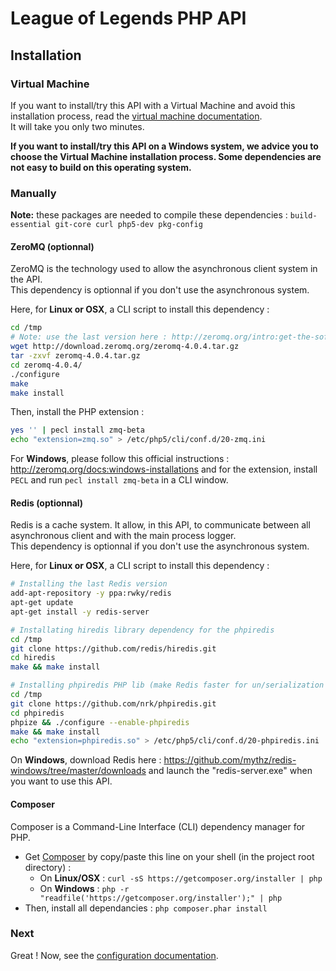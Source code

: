 League of Legends PHP API
=========================

## Installation

### Virtual Machine

If you want to install/try this API with a Virtual Machine and avoid this installation process, read the [virtual machine documentation](./installation_vagrant.md).  
It will take you only two minutes.

**If you want to install/try this API on a Windows system, we advice you to choose the Virtual Machine installation process. Some dependencies are not easy to build on this operating system.**

### Manually

**Note:** these packages are needed to compile these dependencies : `build-essential git-core curl php5-dev pkg-config`

#### ZeroMQ (optionnal)

ZeroMQ is the technology used to allow the asynchronous client system in the API.  
This dependency is optionnal if you don't use the asynchronous system.

Here, for **Linux or OSX**, a CLI script to install this dependency :

``` bash
cd /tmp
# Note: use the last version here : http://zeromq.org/intro:get-the-software
wget http://download.zeromq.org/zeromq-4.0.4.tar.gz
tar -zxvf zeromq-4.0.4.tar.gz
cd zeromq-4.0.4/
./configure
make
make install
```

Then, install the PHP extension :
``` bash
yes '' | pecl install zmq-beta
echo "extension=zmq.so" > /etc/php5/cli/conf.d/20-zmq.ini
```
    
For **Windows**, please follow this official instructions : http://zeromq.org/docs:windows-installations and for the extension, install `PECL` and run `pecl install zmq-beta` in a CLI window.
    
#### Redis (optionnal)

Redis is a cache system. It allow, in this API, to communicate between all asynchronous client and with the main process logger.  
This dependency is optionnal if you don't use the asynchronous system.

Here, for **Linux or OSX**, a CLI script to install this dependency :

``` bash
# Installing the last Redis version
add-apt-repository -y ppa:rwky/redis
apt-get update
apt-get install -y redis-server

# Installating hiredis library dependency for the phpiredis
cd /tmp
git clone https://github.com/redis/hiredis.git
cd hiredis
make && make install

# Installing phpiredis PHP lib (make Redis faster for un/serialization process)
cd /tmp
git clone https://github.com/nrk/phpiredis.git
cd phpiredis
phpize && ./configure --enable-phpiredis
make && make install
echo "extension=phpiredis.so" > /etc/php5/cli/conf.d/20-phpiredis.ini
```

On **Windows**, download Redis here : https://github.com/mythz/redis-windows/tree/master/downloads and launch the "redis-server.exe" when you want to use this API.

#### Composer

Composer is a Command-Line Interface (CLI) dependency manager for PHP.

* Get [Composer](https://getcomposer.org) by copy/paste this line on your shell (in the project root directory) :  
  * On **Linux/OSX** : `curl -sS https://getcomposer.org/installer | php`
  * On **Windows** : `php -r "readfile('https://getcomposer.org/installer');" | php`
* Then, install all dependancies : `php composer.phar install`

### Next

Great ! Now, see the [configuration documentation](./configuration.md).